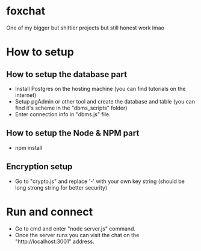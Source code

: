 # foxchat
One of my bigger but shittier projects but still honest work lmao

# How to setup
## How to setup the database part
- Install Postgres on the hosting machine (you can find tutorials on the internet)
- Setup pgAdmin or other tool and create the database and table (you can find it's scheme in the "dbms_scripts" folder)
- Enter connection info in "dbms.js" file.

## How to setup the Node & NPM part
- npm install

## Encryption setup
- Go to "crypto.js" and replace '-' with your own key string (should be long strong string for better security)

#  Run and connect
- Go to cmd and enter "node server.js" command.
- Once the server runs you can visit the chat on the "http://localhost:3001" address.
